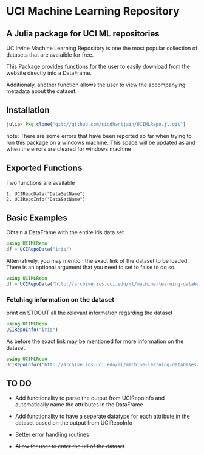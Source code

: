 UCI Machine Learning Repository
===============================

A Julia package for UCI ML repositories
-----------------------------------------------------------------------

UC Irvine Machine Learning Repository is one the most popular collection of datasets that are avalaible for free. 

This Package provides functions for the user to easily download from the website directly into a DataFrame. 

Additionaly, another function allows the user to view the accompanying metadata about the dataset.

## Installation

```julia
julia> Pkg.clone("git://github.com/siddhantjain/UCIMLRepo.jl.git")
```
note: There are some errors that have been reported so far when trying to run this package on a windows machine. This space will be updated as and when the errors are cleared for windows machine

## Exported Functions

Two functions are available

	1. UCIRepoData("DataSetName")
	2. UCIRepoInfo("DataSetName")

## Basic Examples

Obtain a DataFrame with the entire iris data set

```julia
using UCIMLRepo
df = UCIRepoData("iris") 
```

Alternatively, you may mention the exact link of the dataset to be loaded. There is an optional argument that you need to set to false to do so.

```julia
using UCIMLRepo
df = UCIRepoData("http://archive.ics.uci.edu/ml/machine-learning-databases/iris/iris.data",false) 
```

### Fetching information on the dataset

print on STDOUT all the relevant information regarding the dataset 

```julia
using UCIMLRepo
UCIRepoInfo("iris") 
```
As before the exact link may be mentioned for more information on the dataset
```julia
using UCIMLRepo
UCIRepoInfor("http://archive.ics.uci.edu/ml/machine-learning-databases/iris/iris.names", false)
```

## TO DO

* Add functionality to parse the output from UCIRepoInfo and automatically name the attributes in the DataFrame

* Add functionality to have a seperate datatype for each attribute in the dataset based on the output from UCIRepoInfo

* Better error handling routines

* ~~Allow for user to enter the url of the dataset~~

 



